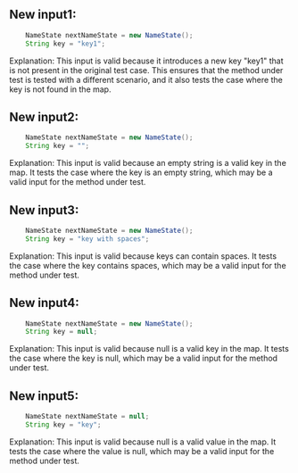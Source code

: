 ## New input1:
```java
    NameState nextNameState = new NameState();
    String key = "key1";
```
Explanation: This input is valid because it introduces a new key "key1" that is not present in the original test case. This ensures that the method under test is tested with a different scenario, and it also tests the case where the key is not found in the map.

## New input2:
```java
    NameState nextNameState = new NameState();
    String key = "";
```
Explanation: This input is valid because an empty string is a valid key in the map. It tests the case where the key is an empty string, which may be a valid input for the method under test.

## New input3:
```java
    NameState nextNameState = new NameState();
    String key = "key with spaces";
```
Explanation: This input is valid because keys can contain spaces. It tests the case where the key contains spaces, which may be a valid input for the method under test.

## New input4:
```java
    NameState nextNameState = new NameState();
    String key = null;
```
Explanation: This input is valid because null is a valid key in the map. It tests the case where the key is null, which may be a valid input for the method under test.

## New input5:
```java
    NameState nextNameState = null;
    String key = "key";
```
Explanation: This input is valid because null is a valid value in the map. It tests the case where the value is null, which may be a valid input for the method under test.
